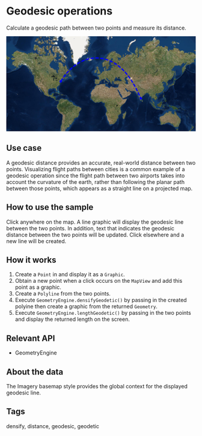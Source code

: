 # Geodesic operations

Calculate a geodesic path between two points and measure its distance.

![Image of geodesic operations](GeodesicOperations.png)

## Use case

A geodesic distance provides an accurate, real-world distance between two points. Visualizing flight paths between cities is a common example of a geodesic operation since the flight path between two airports takes into account the curvature of the earth, rather than following the planar path between those points, which appears as a straight line on a projected map.

## How to use the sample

Click anywhere on the map. A line graphic will display the geodesic line between the two points. In addition, text that indicates the geodesic distance between the two points will be updated. Click elsewhere and a new line will be created.

## How it works

1. Create a `Point` in and display it as a `Graphic`.
2. Obtain a new point when a click occurs on the `MapView` and add this point as a graphic.
3. Create a `Polyline` from the two points.
4. Execute `GeometryEngine.densifyGeodetic()` by passing in the created polyine then create a graphic from the returned `Geometry`.
5. Execute `GeometryEngine.lengthGeodetic()` by passing in the two points and display the returned length on the screen.

## Relevant API

* GeometryEngine

## About the data

The Imagery basemap style provides the global context for the displayed geodesic line.

## Tags

 densify, distance, geodesic, geodetic
